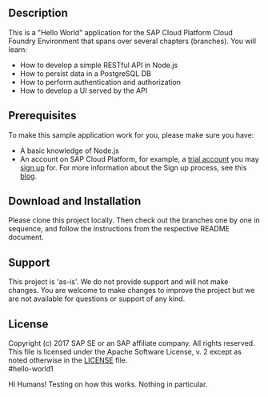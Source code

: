 ## Description
This is a "Hello World" application for the SAP Cloud Platform Cloud Foundry Environment that spans over several chapters (branches). You will learn:  
- How to develop a simple RESTful API in Node.js
- How to persist data in a PostgreSQL DB
- How to perform authentication and authorization
- How to develop a UI served by the API
## Prerequisites
To make this sample application work for you, please make sure you have:
- A basic knowledge of Node.js
- An account on SAP Cloud Platform, for example, a [trial account](https://account.hanatrial.ondemand.com/) you may [sign up](https://account.hanatrial.ondemand.com/register) for. For more information about the Sign up process, see this [blog](https://blogs.sap.com/2017/05/16/sap-cloud-platform-trial-now-includes-cloud-foundry/).
## Download and Installation
Please clone this project locally. Then check out the branches one by one in sequence, and follow the instructions from the respective README document.
## Support
This project is 'as-is'. We do not provide support and will not make changes. You are welcome to make changes to improve the project but we are not available for questions or support of any kind. 
## License
Copyright (c) 2017 SAP SE or an SAP affiliate company. All rights reserved.  
This file is licensed under the Apache Software License, v. 2 except as noted otherwise in the [LICENSE](LICENSE) file.  
#hello-world1

Hi Humans!
Testing on how this works. 
Nothing in particular.


